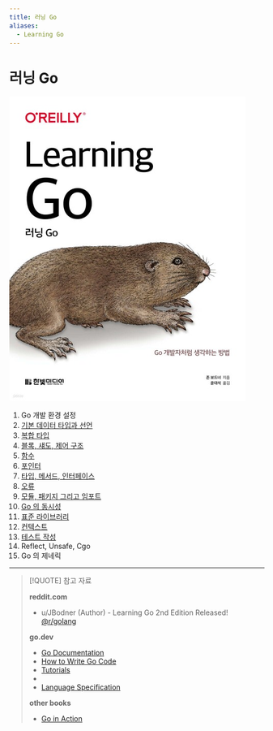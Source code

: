 ```yaml
---
title: 러닝 Go
aliases:
  - Learning Go
---
```


# 러닝 Go

![images/learning_go.png](images/learning_go.jpg)

1. Go 개발 환경 설정
2. [기본 데이터 타입과 선언](chapter02/README.md)
3. [복합 타입](chapter03/README.md)
4. [블록, 섀도, 제어 구조](chapter04/README.md)
5. [함수](chapter05/README.md)
6. [포인터](chapter06/README.md)
7. [타입, 메서드, 인터페이스](chapter07/README.md)
8. [오류](chapter08/README.md)
9. [모듈, 패키지 그리고 임포트](chapter09/README.md)
10. [Go 의 동시성](chapter10/README.md)
11. [표준 라이브러리](chapter11/README.md)
12. [컨텍스트](chapter12/README.md)
13. [테스트 작성](chapter13/README.md)
14. Reflect, Unsafe, Cgo
15. Go 의 제네릭

---

> [!QUOTE] 참고 자료
>
> **reddit.com**
> 
> - u/JBodner (Author) - Learning Go 2nd Edition Released! [@r/golang](https://www.reddit.com/r/golang/comments/198lz51/learning_go_2nd_edition_released/)
> 
> **go.dev**
> 
> - [Go Documentation](https://go.dev/doc/)
> - [How to Write Go Code](https://go.dev/doc/code)
> - [Tutorials](https://go.dev/doc/tutorial)
> - 
> - [Language Specification](https://go.dev/ref/spec)
> 
> **other books**
> - [Go in Action](https://m.yes24.com/Goods/Detail/28186053)
